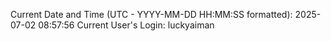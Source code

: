 Current Date and Time (UTC - YYYY-MM-DD HH:MM:SS formatted): 2025-07-02 08:57:56
Current User's Login: luckyaiman
